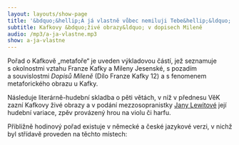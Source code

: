 ```yaml
---
layout: layouts/show-page
title: '&bdquo;&hellip;A já vlastně vůbec nemiluji Tebe&hellip;&ldquo;'
subtitle: Kafkovy &bdquo;živé obrazy&ldquo; v dopisech Mileně
audio: /mp3/a-ja-vlastne.mp3
show: a-ja-vlastne
---
```

Pořad o Kafkově &bdquo;metafoře&ldquo; je uveden výkladovou částí, jež seznamuje
s&nbsp;okolnostmi vztahu Franze Kafky a&nbsp;Mileny Jesenské, s&nbsp;pozadím a&nbsp;souvislostmi
*Dopisů Mileně* (Dílo Franze Kafky 12) a&nbsp;s&nbsp;fenomenem metaforického obrazu
u&nbsp;Kafky.

Následuje literárně-hudební skladba o&nbsp;pěti větách, v&nbsp;níž
v&nbsp;přednesu VěK zazní Kafkovy živé obrazy a&nbsp;v&nbsp;podání mezzosopranistky
[Jany Lewitové](http://music.taxoft.cz/jana_lewitova) její hudební variace,
zpěv provázený hrou na violu či harfu.

Přibližně hodinový pořad existuje v&nbsp;německé a&nbsp;české jazykové verzi,
v&nbsp;nichž byl střídavě proveden na těchto místech: